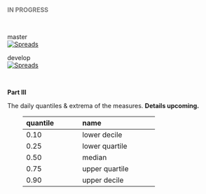 <br>

<span style="color: #777777"><b>IN PROGRESS</b></span>

<br>

master <br>
[![Spreads](https://github.com/enqueter/spreads/actions/workflows/main.yml/badge.svg?branch=master)](https://github.com/enqueter/spreads/actions/workflows/main.yml)

develop <br>
[![Spreads](https://github.com/enqueter/spreads/actions/workflows/main.yml/badge.svg?branch=develop)](https://github.com/enqueter/spreads/actions/workflows/main.yml)

<br>

**Part III**

The daily quantiles & extrema of the measures.  **Details upcoming.**


<table style="width: 60%; border: 0; border-spacing: 5px; margin-left: 35px">
    <colgroup>
        <col span="1" style="width: 6.5%;">
        <col span="1" style="width: 13.5%;">
    </colgroup>
    <thead><tr style="text-align: left"><th>quantile</th><th>name</th></tr></thead>
    <tr><td>0.10</td><td>lower decile</td></tr>
    <tr><td>0.25</td><td>lower quartile</td></tr>
    <tr><td>0.50</td><td>median</td></tr>
    <tr><td>0.75</td><td>upper quartile</td></tr>
    <tr><td>0.90</td><td>upper decile</td></tr>
</table>

<br>
<br>

<br>
<br>

<br>
<br>

<br>
<br>
